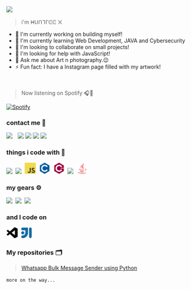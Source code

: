 <img src="https://github.com/hunteeX/hunteeX/blob/main/hx.png">

>i'm ᕼᑌᑎᒣᒥᕮᕮ ᙭


 - 🔭 I'm currently working on building myself!
 - 🌱 I'm currently learning Web Development, JAVA and Cybersecurity
 - 👯 I'm looking to collaborate on small projects!
 - 🤔 I'm looking for help with JavaScript!
 - 💬 Ask me about Art n photography.😉
 - ⚡ Fun fact: I have a Instagram page filled with my artwork!


<p>&nbsp;</p>

>  Now listening on Spotify 🎧🤘 

[![Spotify](https://novatorem-peuz581ft-hunteex.vercel.app/api/spotify)](https://open.spotify.com/user/hunteex)

<h3 id="social">contact me 🤝</h3>

<a href="//github.com/hunteeX"><img src="https://www.svgrepo.com/show/217753/github.svg" width="30px" style="width: 30px;margin-right: 10px;" /></a>
<a href="//instagram.com/huntee.x"><img src="https://www.svgrepo.com/show/354443/telegram.svg" width="30px" /></a>
<a href="//instagram.com/huntee.x"><img src="https://www.svgrepo.com/show/111199/instagram.svg" width="30px" /></a>
<a href="//codepen.io/hunteeX"><img src="https://www.svgrepo.com/show/353582/codepen-icon.svg" width="30px" /></a>
<a href="mailto:cs.adept@protonmail.com"><img src="https://www.svgrepo.com/show/95931/mail.svg" width="30px" /></a>


<h3>things i code with 🔗</h3>

<span><img src="https://cdn.jsdelivr.net/gh/devicons/devicon@latest/icons/html5/html5-plain.svg" width="30px"></span>&nbsp;
<span><img src="https://cdn.jsdelivr.net/gh/devicons/devicon@latest/icons/css3/css3-plain.svg" width="30px"></span>&nbsp;
<span><img src="https://github.com/devicons/devicon/blob/master/icons/javascript/javascript-original.svg" width="30px"></span>&nbsp;
<span><img src="https://github.com/devicons/devicon/blob/v2.14.0/icons/c/c-plain.svg" width="30px"></span>&nbsp;
<span><img src="https://github.com/devicons/devicon/blob/v2.14.0/icons/cplusplus/cplusplus-plain.svg" width="30px"></span>&nbsp;
<span><img src="https://upload.wikimedia.org/wikipedia/commons/1/1f/Python_logo_01.svg" width="30px"></span>&nbsp;
<span><img src="https://github.com/devicons/devicon/blob/v2.14.0/icons/java/java-plain.svg" width="30px"></span>&nbsp;


<h3>my gears ⚙️</h3>
<span><img src="https://upload.wikimedia.org/wikipedia/commons/5/5f/Windows_logo_-_2012.svg" width="30px"></span>&nbsp;
<span><img src="https://seeklogo.com/images/I/intel-new-2020-logo-21ED2748DD-seeklogo.com.png" width="30px"></span>&nbsp;
<span><img src="https://cdn.worldvectorlogo.com/logos/nvidia.svg" width="30px"></span>&nbsp;


<h3>and I code on </h3>
<span><img src="https://github.com/devicons/devicon/blob/v2.14.0/icons/vscode/vscode-plain.svg" width="30px"></span>&nbsp;
<span><img src="https://github.com/devicons/devicon/blob/v2.14.0/icons/intellij/intellij-plain.svg" width="30px"></span>&nbsp;


<h3>My repositories 🗂</h3>

>[Whatsapp Bulk Message Sender using Python](https://github.com/hunteeX/Whatsapp-Bulk-Message-sender)

`more on the way...`




